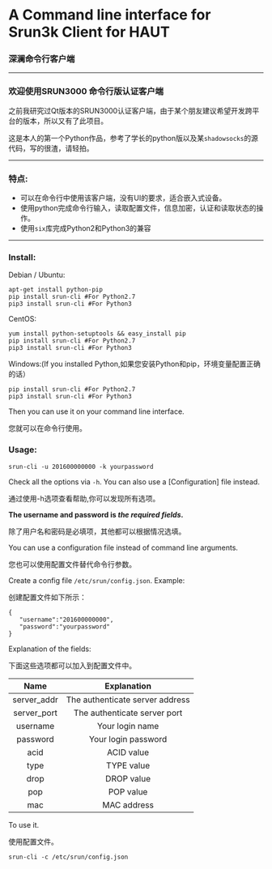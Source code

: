 # A Command line interface for Srun3k Client for HAUT
### 深澜命令行客户端 
----------

### 欢迎使用SRUN3000 命令行版认证客户端 ###

之前我研究过Qt版本的SRUN3000认证客户端，由于某个朋友建议希望开发跨平台的版本，所以又有了此项目。

这是本人的第一个Python作品，参考了学长的python版以及某`shadowsocks`的源代码，写的很渣，请轻拍。

----------
### 特点: ###
- 可以在命令行中使用该客户端，没有UI的要求，适合嵌入式设备。
- 使用python完成命令行输入，读取配置文件，信息加密，认证和读取状态的操作。
- 使用`six`库完成Python2和Python3的兼容

----------


### Install: ###
Debian / Ubuntu:

	apt-get install python-pip
	pip install srun-cli #For Python2.7
	pip3 install srun-cli #For Python3

CentOS:
	
	yum install python-setuptools && easy_install pip
	pip install srun-cli #For Python2.7
	pip3 install srun-cli #For Python3

Windows:(If you installed Python,如果您安装Python和pip，环境变量配置正确的话）

	pip install srun-cli #For Python2.7
	pip3 install srun-cli #For Python3

Then you can use it on your command line interface.

您就可以在命令行使用。

### Usage: ###

	srun-cli -u 201600000000 -k yourpassword

Check all the options via `-h`. You can also use a [Configuration] file instead.

通过使用-h选项查看帮助,你可以发现所有选项。

**The username and password is *the required fields*.**

除了用户名和密码是必填项，其他都可以根据情况选填。

You can use a configuration file instead of command line arguments.

您也可以使用配置文件替代命令行参数。

Create a config file `/etc/srun/config.json`. Example:

创建配置文件如下所示：

```
{
   "username":"201600000000",
   "password":"yourpassword"	
}
```
Explanation of the fields:

下面这些选项都可以加入到配置文件中。

|Name|Explanation|
| :-: | :-: |
|server_addr|The authenticate server address
|server_port|The authenticate server port
|username|Your login name|
|password|Your login password|
|acid|ACID value|
|type|TYPE value|
|drop|DROP value|
|pop|POP value|
|mac|MAC address|

To use it.

使用配置文件。

	srun-cli -c /etc/srun/config.json

